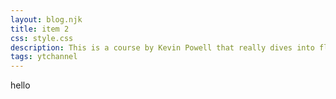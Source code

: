 ```yaml
---
layout: blog.njk
title: item 2
css: style.css
description: This is a course by Kevin Powell that really dives into flexbox.
tags: ytchannel
---
```


hello